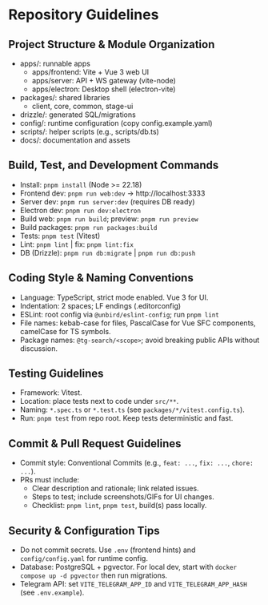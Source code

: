 # Repository Guidelines

## Project Structure & Module Organization
- apps/: runnable apps
  - apps/frontend: Vite + Vue 3 web UI
  - apps/server: API + WS gateway (vite-node)
  - apps/electron: Desktop shell (electron-vite)
- packages/: shared libraries
  - client, core, common, stage-ui
- drizzle/: generated SQL/migrations
- config/: runtime configuration (copy config.example.yaml)
- scripts/: helper scripts (e.g., scripts/db.ts)
- docs/: documentation and assets

## Build, Test, and Development Commands
- Install: `pnpm install` (Node >= 22.18)
- Frontend dev: `pnpm run web:dev` → http://localhost:3333
- Server dev: `pnpm run server:dev` (requires DB ready)
- Electron dev: `pnpm run dev:electron`
- Build web: `pnpm run build`; preview: `pnpm run preview`
- Build packages: `pnpm run packages:build`
- Tests: `pnpm test` (Vitest)
- Lint: `pnpm lint` | fix: `pnpm lint:fix`
- DB (Drizzle): `pnpm run db:migrate` | `pnpm run db:push`

## Coding Style & Naming Conventions
- Language: TypeScript, strict mode enabled. Vue 3 for UI.
- Indentation: 2 spaces; LF endings (.editorconfig)
- ESLint: root config via `@unbird/eslint-config`; run `pnpm lint`
- File names: kebab-case for files, PascalCase for Vue SFC components, camelCase for TS symbols.
- Package names: `@tg-search/<scope>`; avoid breaking public APIs without discussion.

## Testing Guidelines
- Framework: Vitest.
- Location: place tests next to code under `src/**`.
- Naming: `*.spec.ts` or `*.test.ts` (see `packages/*/vitest.config.ts`).
- Run: `pnpm test` from repo root. Keep tests deterministic and fast.

## Commit & Pull Request Guidelines
- Commit style: Conventional Commits (e.g., `feat: ...`, `fix: ...`, `chore: ...`).
- PRs must include:
  - Clear description and rationale; link related issues.
  - Steps to test; include screenshots/GIFs for UI changes.
  - Checklist: `pnpm lint`, `pnpm test`, build(s) pass locally.

## Security & Configuration Tips
- Do not commit secrets. Use `.env` (frontend hints) and `config/config.yaml` for runtime config.
- Database: PostgreSQL + pgvector. For local dev, start with `docker compose up -d pgvector` then run migrations.
- Telegram API: set `VITE_TELEGRAM_APP_ID` and `VITE_TELEGRAM_APP_HASH` (see `.env.example`).
